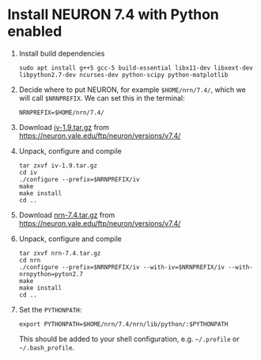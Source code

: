 Install NEURON 7.4 with Python enabled
======================================

1. Install build dependencies
   ```
   sudo apt install g++5 gcc-5 build-essential libx11-dev libxext-dev libpython2.7-dev ncurses-dev python-scipy python-matplotlib
   ```

2. Decide where to put NEURON, for example `$HOME/nrn/7.4/`, which we
   will call `$NRNPREFIX`. We can set this in the terminal:
   ```
   NRNPREFIX=$HOME/nrn/7.4/
   ```

3. Download
   [iv-1.9.tar.gz](https://neuron.yale.edu/ftp/neuron/versions/v7.4/iv-1.9.tar.gz)
   from https://neuron.yale.edu/ftp/neuron/versions/v7.4/

4. Unpack, configure and compile
   ```
   tar zxvf iv-1.9.tar.gz
   cd iv
   ./configure --prefix=$NRNPREFIX/iv
   make
   make install
   cd ..
   ```

5. Download
   [nrn-7.4.tar.gz](https://neuron.yale.edu/ftp/neuron/versions/v7.4/nrn-7.4.tar.gz)
   from https://neuron.yale.edu/ftp/neuron/versions/v7.4/

6. Unpack, configure and compile
   ```
   tar zxvf nrn-7.4.tar.gz
   cd nrn
   ./configure --prefix=$NRNPREFIX/iv --with-iv=$NRNPREFIX/iv --with-nrnpython=pyton2.7
   make
   make install
   cd ..
   ```

7. Set the `PYTHONPATH`:
   ```
   export PYTHONPATH=$HOME/nrn/7.4/nrn/lib/python/:$PYTHONPATH
   ```
   This should be added to your shell configuration, e.g. `~/.profile`
   or `~/.bash_profile`.
